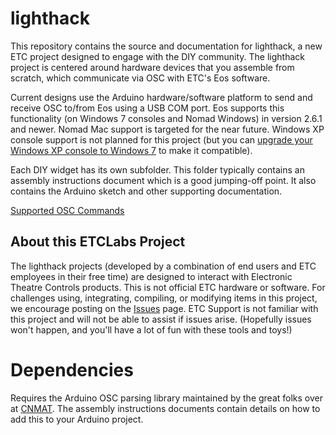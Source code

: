 # lighthack
This repository contains the source and documentation for lighthack, a new ETC project designed to engage with the DIY community. The lighthack project is centered around hardware devices that you assemble from scratch, which communicate via OSC with ETC's Eos software.

Current designs use the Arduino hardware/software platform to send and receive OSC to/from Eos using a USB COM port. Eos supports this functionality (on Windows 7 consoles and Nomad Windows) in version 2.6.1 and newer. Nomad Mac support is targeted for the near future. Windows XP console support is not planned for this project (but you can [upgrade your Windows XP console to Windows 7](http://www.etcconnect.com/Support/Articles/Windows-7-Upgrade-Eligibility.aspx) to make it compatible).

Each DIY widget has its own subfolder. This folder typically contains an assembly instructions document which is a good jumping-off point. It also contains the Arduino sketch and other supporting documentation.

[Supported OSC Commands](https://github.com/ETCLabs/EosSyncLib/blob/master/Supported%20OSC%20Commands.pdf)

## About this ETCLabs Project
The lighthack projects (developed by a combination of end users and ETC employees in their free time) are designed to interact with Electronic Theatre Controls products. This is not official ETC hardware or software. For challenges using, integrating, compiling, or modifying items in this project, we encourage posting on the [Issues](https://github.com/ETCLabs/lighthack/issues) page. ETC Support is not familiar with this project and will not be able to assist if issues arise. (Hopefully issues won't happen, and you'll have a lot of fun with these tools and toys!)

# Dependencies
Requires the Arduino OSC parsing library maintained by the great folks over at [CNMAT](https://github.com/CNMAT/OSC). The assembly instructions documents contain details on how to add this to your Arduino project.
